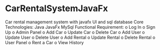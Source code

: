 # CarRentalSystemJavaFx
Car rental management system with javafx UI and sql database
Core Technologies:
Java
JavaFx
MySql
Functional Requirement:
o	Log In
o	Sign Up 
o	Admin Panel
o	Add Car
o	Update Car
o	Delete Car
o	Add User
o	Update User
o	Delete User
o	Add Rental
o	Update Rental
o	Delete Rental
o	User Panel
o	Rent a Car
o	View History

